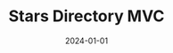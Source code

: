 ---
title: "Stars Directory MVC"
date: 2024-01-01
draft: false
description: "Laravel-based project with full Create, read, updated and delete (CRUD) functionality for a Canadian Movie Stars directory."
tags: ["Laravel", "CRUD"]
repository: "https://bitbucket.org/obidonald/stars-directory-mvc"
livesite: "https://mvc.donaldobi.site/actors"
images:
  - src: "images/stars-directory/actor_list.jpg"
    alt: "Actor List"
  - src: "images/stars-directory/actor_detail.jpg"
    alt: "Actor Detail"
  - src: "images/stars-directory/admin_actors_list.jpg"
    alt: "Admin Actors List"
  - src: "images/stars-directory/search_actors.jpg"
    alt: "Search Actors"
  - src: "images/stars-directory/create_actor.jpg"
    alt: "Create Actor"
  - src: "images/stars-directory/edit_actor.jpg"
    alt: "Edit Actor"
---
